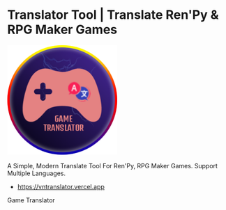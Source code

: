 # Translator Tool | Translate Ren'Py & RPG Maker Games

<p align="left">
  <img src="https://raw.githubusercontent.com/ZiolKen/vntranslator/main/assets/logo.png" alt="Image" width="50%" />
</p>

A Simple, Modern Translate Tool For Ren'Py, RPG Maker Games. Support Multiple Languages.

- https://vntranslator.vercel.app

Game Translator